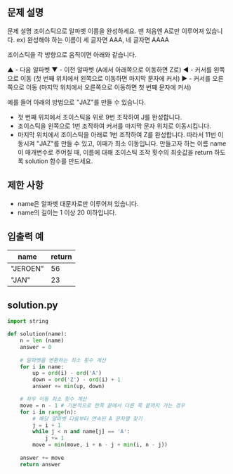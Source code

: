 ## 문제 설명
문제 설명
조이스틱으로 알파벳 이름을 완성하세요. 맨 처음엔 A로만 이루어져 있습니다.
ex) 완성해야 하는 이름이 세 글자면 AAA, 네 글자면 AAAA

조이스틱을 각 방향으로 움직이면 아래와 같습니다.

▲ - 다음 알파벳
▼ - 이전 알파벳 (A에서 아래쪽으로 이동하면 Z로)
◀ - 커서를 왼쪽으로 이동 (첫 번째 위치에서 왼쪽으로 이동하면 마지막 문자에 커서)
▶ - 커서를 오른쪽으로 이동 (마지막 위치에서 오른쪽으로 이동하면 첫 번째 문자에 커서)

예를 들어 아래의 방법으로 "JAZ"를 만들 수 있습니다.

- 첫 번째 위치에서 조이스틱을 위로 9번 조작하여 J를 완성합니다.
- 조이스틱을 왼쪽으로 1번 조작하여 커서를 마지막 문자 위치로 이동시킵니다.
- 마지막 위치에서 조이스틱을 아래로 1번 조작하여 Z를 완성합니다.
따라서 11번 이동시켜 "JAZ"를 만들 수 있고, 이때가 최소 이동입니다.
만들고자 하는 이름 name이 매개변수로 주어질 때, 이름에 대해 조이스틱 조작 횟수의 최솟값을 return 하도록 solution 함수를 만드세요.

## 제한 사항
- name은 알파벳 대문자로만 이루어져 있습니다.
- name의 길이는 1 이상 20 이하입니다.

## 입출력 예
|name|return|
|------|---|
|"JEROEN"|56|
|"JAN"|23|

## solution.py
``` python
import string

def solution(name):
    n = len (name)
    answer = 0
    
    # 알파벳을 변환하는 최소 횟수 계산
    for i in name:
        up = ord(i) - ord('A')
        down = ord('Z') - ord(i) + 1
        answer += min(up, down)

    # 좌우 이동 최소 횟수 계산
    move = n - 1 # 기본적으로 한쪽 끝에서 다른 쪽 끝까지 가는 경우
    for i in range(n):
        # 해당 알파벳 다음부터 연속된 A 문자열 찾기
        j = i + 1
        while j < n and name[j] == 'A':
            j += 1
        move = min(move, i + n - j + min(i, n - j))
        
    answer += move
    return answer
```
